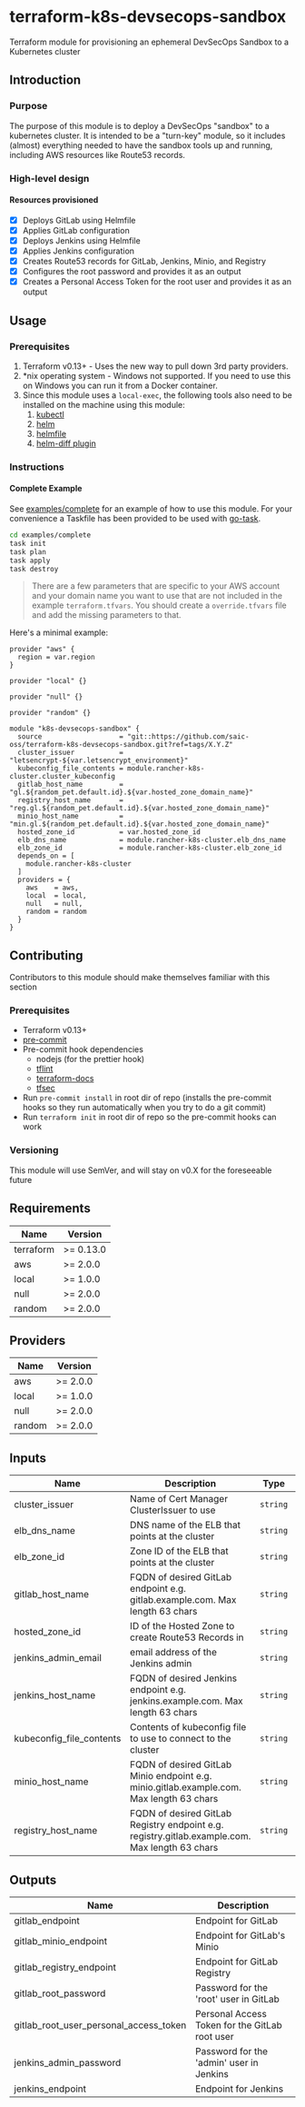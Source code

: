 # terraform-k8s-devsecops-sandbox

Terraform module for provisioning an ephemeral DevSecOps Sandbox to a Kubernetes cluster

## Introduction

### Purpose

The purpose of this module is to deploy a DevSecOps "sandbox" to a kubernetes cluster. It is intended to be a "turn-key" module, so it includes (almost) everything needed to have the sandbox tools up and running, including AWS resources like Route53 records.

### High-level design

#### Resources provisioned

- [x] Deploys GitLab using Helmfile
- [x] Applies GitLab configuration
- [x] Deploys Jenkins using Helmfile
- [x] Applies Jenkins configuration
- [x] Creates Route53 records for GitLab, Jenkins, Minio, and Registry
- [x] Configures the root password and provides it as an output
- [x] Creates a Personal Access Token for the root user and provides it as an output

## Usage

### Prerequisites

1. Terraform v0.13+ - Uses the new way to pull down 3rd party providers.
1. \*nix operating system - Windows not supported. If you need to use this on Windows you can run it from a Docker container.
1. Since this module uses a `local-exec`, the following tools also need to be installed on the machine using this module:
   1. [kubectl][kubectl]
   1. [helm][helm]
   1. [helmfile][helmfile]
   1. [helm-diff plugin][helm-diff]

### Instructions

#### Complete Example

See [examples/complete](examples/complete) for an example of how to use this module. For your convenience a Taskfile has been provided to be used with [go-task][go-task].

```sh
cd examples/complete
task init
task plan
task apply
task destroy
```

> There are a few parameters that are specific to your AWS account and your domain name you want to use that are not included in the example `terraform.tfvars`. You should create a `override.tfvars` file and add the missing parameters to that.

Here's a minimal example:

```hcl
provider "aws" {
  region = var.region
}

provider "local" {}

provider "null" {}

provider "random" {}

module "k8s-devsecops-sandbox" {
  source                   = "git::https://github.com/saic-oss/terraform-k8s-devsecops-sandbox.git?ref=tags/X.Y.Z"
  cluster_issuer           = "letsencrypt-${var.letsencrypt_environment}"
  kubeconfig_file_contents = module.rancher-k8s-cluster.cluster_kubeconfig
  gitlab_host_name         = "gl.${random_pet.default.id}.${var.hosted_zone_domain_name}"
  registry_host_name       = "reg.gl.${random_pet.default.id}.${var.hosted_zone_domain_name}"
  minio_host_name          = "min.gl.${random_pet.default.id}.${var.hosted_zone_domain_name}"
  hosted_zone_id           = var.hosted_zone_id
  elb_dns_name             = module.rancher-k8s-cluster.elb_dns_name
  elb_zone_id              = module.rancher-k8s-cluster.elb_zone_id
  depends_on = [
    module.rancher-k8s-cluster
  ]
  providers = {
    aws    = aws,
    local  = local,
    null   = null,
    random = random
  }
}
```

## Contributing

Contributors to this module should make themselves familiar with this section

### Prerequisites

- Terraform v0.13+
- [pre-commit][pre-commit]
- Pre-commit hook dependencies
  - nodejs (for the prettier hook)
  - [tflint][tflint]
  - [terraform-docs][terraform-docs]
  - [tfsec][tfsec]
- Run `pre-commit install` in root dir of repo (installs the pre-commit hooks so they run automatically when you try to do a git commit)
- Run `terraform init` in root dir of repo so the pre-commit hooks can work

### Versioning

This module will use SemVer, and will stay on v0.X for the foreseeable future

<!-- prettier-ignore-start -->
<!-- BEGINNING OF PRE-COMMIT-TERRAFORM DOCS HOOK -->
## Requirements

| Name | Version |
|------|---------|
| terraform | >= 0.13.0 |
| aws | >= 2.0.0 |
| local | >= 1.0.0 |
| null | >= 2.0.0 |
| random | >= 2.0.0 |

## Providers

| Name | Version |
|------|---------|
| aws | >= 2.0.0 |
| local | >= 1.0.0 |
| null | >= 2.0.0 |
| random | >= 2.0.0 |

## Inputs

| Name | Description | Type | Default | Required |
|------|-------------|------|---------|:--------:|
| cluster\_issuer | Name of Cert Manager ClusterIssuer to use | `string` | n/a | yes |
| elb\_dns\_name | DNS name of the ELB that points at the cluster | `string` | n/a | yes |
| elb\_zone\_id | Zone ID of the ELB that points at the cluster | `string` | n/a | yes |
| gitlab\_host\_name | FQDN of desired GitLab endpoint e.g. gitlab.example.com. Max length 63 chars | `string` | n/a | yes |
| hosted\_zone\_id | ID of the Hosted Zone to create Route53 Records in | `string` | n/a | yes |
| jenkins\_admin\_email | email address of the Jenkins admin | `string` | n/a | yes |
| jenkins\_host\_name | FQDN of desired Jenkins endpoint e.g. jenkins.example.com. Max length 63 chars | `string` | n/a | yes |
| kubeconfig\_file\_contents | Contents of kubeconfig file to use to connect to the cluster | `string` | n/a | yes |
| minio\_host\_name | FQDN of desired GitLab Minio endpoint e.g. minio.gitlab.example.com. Max length 63 chars | `string` | n/a | yes |
| registry\_host\_name | FQDN of desired GitLab Registry endpoint e.g. registry.gitlab.example.com. Max length 63 chars | `string` | n/a | yes |

## Outputs

| Name | Description |
|------|-------------|
| gitlab\_endpoint | Endpoint for GitLab |
| gitlab\_minio\_endpoint | Endpoint for GitLab's Minio |
| gitlab\_registry\_endpoint | Endpoint for GitLab Registry |
| gitlab\_root\_password | Password for the 'root' user in GitLab |
| gitlab\_root\_user\_personal\_access\_token | Personal Access Token for the GitLab root user |
| jenkins\_admin\_password | Password for the 'admin' user in Jenkins |
| jenkins\_endpoint | Endpoint for Jenkins |

<!-- END OF PRE-COMMIT-TERRAFORM DOCS HOOK -->
<!-- prettier-ignore-end -->

[helm-operator]: https://github.com/fluxcd/helm-operator
[pre-commit]: https://pre-commit.com/
[tflint]: https://github.com/terraform-linters/tflint
[terraform-docs]: https://github.com/terraform-docs/terraform-docs
[tfsec]: https://github.com/liamg/tfsec
[kubectl]: https://kubernetes.io/docs/tasks/tools/install-kubectl/
[helm]: https://helm.sh/docs/intro/install/
[helmfile]: https://github.com/roboll/helmfile
[helm-diff]: https://github.com/databus23/helm-diff
[go-task]: https://taskfile.dev/#/
